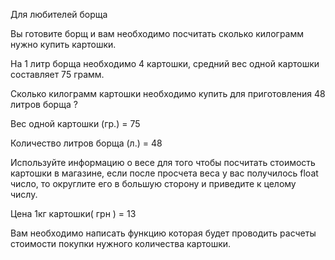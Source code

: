 Для любителей борща



Вы готовите борщ и вам необходимо посчитать сколько килограмм нужно купить картошки.

На 1 литр борща необходимо 4 картошки, средний вес одной картошки составляет 75 грамм.

Сколько килограмм картошки необходимо купить для приготовления 48 литров борща ?

Вес одной картошки (гр.) = 75

Количество литров борща (л.) = 48



Используйте информацию о весе для того чтобы посчитать стоимость картошки в магазине, если после просчета веса у вас получилось float число, то округлите его в большую сторону и приведите к целому числу.

Цена 1кг картошки( грн ) = 13

Вам необходимо написать функцию которая будет проводить расчеты стоимости покупки нужного количества картошки.